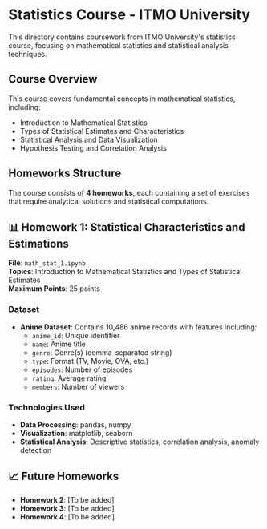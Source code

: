 # Statistics Course - ITMO University

This directory contains coursework from ITMO University's statistics course, focusing on mathematical statistics and statistical analysis techniques.

## Course Overview

This course covers fundamental concepts in mathematical statistics, including:
- Introduction to Mathematical Statistics
- Types of Statistical Estimates and Characteristics
- Statistical Analysis and Data Visualization
- Hypothesis Testing and Correlation Analysis

## Homeworks Structure

The course consists of **4 homeworks**, each containing a set of exercises that require analytical solutions and statistical computations.

## 📊 Homework 1: Statistical Characteristics and Estimations

**File**: `math_stat_1.ipynb`  
**Topics**: Introduction to Mathematical Statistics and Types of Statistical Estimates  
**Maximum Points**: 25 points

### Dataset
- **Anime Dataset**: Contains 10,486 anime records with features including:
  - `anime_id`: Unique identifier
  - `name`: Anime title
  - `genre`: Genre(s) (comma-separated string)
  - `type`: Format (TV, Movie, OVA, etc.)
  - `episodes`: Number of episodes
  - `rating`: Average rating
  - `members`: Number of viewers
  
### Technologies Used
- **Data Processing**: pandas, numpy
- **Visualization**: matplotlib, seaborn
- **Statistical Analysis**: Descriptive statistics, correlation analysis, anomaly detection

## 📈 Future Homeworks
- **Homework 2**: [To be added]
- **Homework 3**: [To be added]  
- **Homework 4**: [To be added]